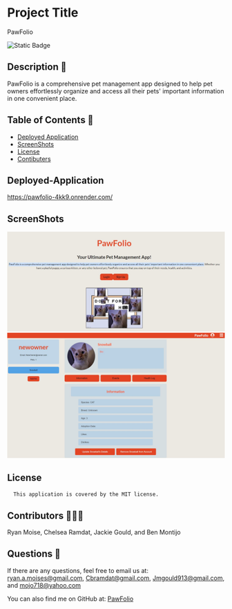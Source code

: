 # Project Title
PawFolio

![Static Badge](https://img.shields.io/badge/MIT-blue.svg) 


## Description 🔎
PawFolio is a comprehensive pet management app designed to help pet owners effortlessly organize and access all their pets' important information in one convenient place.

## Table of Contents 📖
- [Deployed Application](#Deployed-application-🚀)
- [ScreenShots](#Screenshots)
- [License](#license-MIT)
- [Contibuters](#Contributors-🧑‍🤝‍🧑)


## Deployed-Application
https://pawfolio-4kk9.onrender.com/

## ScreenShots
![HomePage](client/assets/HomePage.png "This is a screenshot of the Home Page")
![Profile](client/assets/Profile.png "This is a screenshot of the Profile Page")

## License
      This application is covered by the MIT license.

## Contributors 🧑‍🤝‍🧑
Ryan Moise, Chelsea Ramdat, Jackie Gould, and Ben Montijo

## Questions 🙋
If there are any questions, feel free to email us at:  ryan.a.moises@gmail.com, Cbramdat@gmail.com, Jmgould913@gmail.com, and mojo718@yahoo.com

You can also find me on GitHub at: [PawFolio](https://www.github.com/PawFolio)